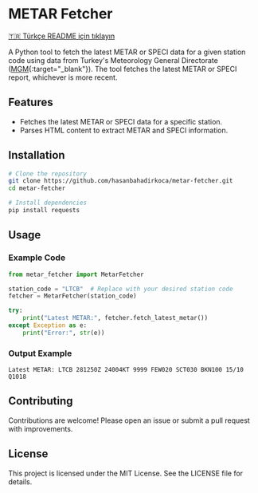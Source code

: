 # METAR Fetcher

[🇹🇷 Türkçe README için tıklayın](README_TR.md)

A Python tool to fetch the latest METAR or SPECI data for a given station code using data from Turkey's Meteorology General Directorate ([MGM](https://rasat.mgm.gov.tr){:target="_blank"}). The tool fetches the latest METAR or SPECI report, whichever is more recent.

## Features
- Fetches the latest METAR or SPECI data for a specific station.
- Parses HTML content to extract METAR and SPECI information.

## Installation

```bash
# Clone the repository
git clone https://github.com/hasanbahadirkoca/metar-fetcher.git
cd metar-fetcher

# Install dependencies
pip install requests
```

## Usage

### Example Code

```python
from metar_fetcher import MetarFetcher

station_code = "LTCB"  # Replace with your desired station code
fetcher = MetarFetcher(station_code)

try:
    print("Latest METAR:", fetcher.fetch_latest_metar())
except Exception as e:
    print("Error:", str(e))
```

### Output Example

```
Latest METAR: LTCB 281250Z 24004KT 9999 FEW020 SCT030 BKN100 15/10 Q1018
```

## Contributing
Contributions are welcome! Please open an issue or submit a pull request with improvements.

## License
This project is licensed under the MIT License. See the LICENSE file for details.
